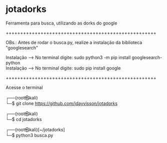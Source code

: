 # jotadorks
Ferramenta para busca, utilizando as dorks do google

++++++++++++++++++++++++++++++++++++++++++++++++++++

OBs.: Antes de rodar o busca.py, realize a instalação da biblioteca "googlesearch"

  Instalação --> No terminal digite: sudo python3 -m pip install googlesearch-python <br>
  Instalação --> No terminal digite: sudo pip install google
  
++++++++++++++++++++++++++++++++++++++++++++++++++++

Acesse o terminal 

┌──(root㉿kali)<br>
└─$ git clone https://github.com/jdayvisson/jotadorks

┌──(root㉿kali)<br>
└─$ cd jotadorks

┌──(root㉿kali)[~/jotadorks]<br>
└─$ python3 busca.py
